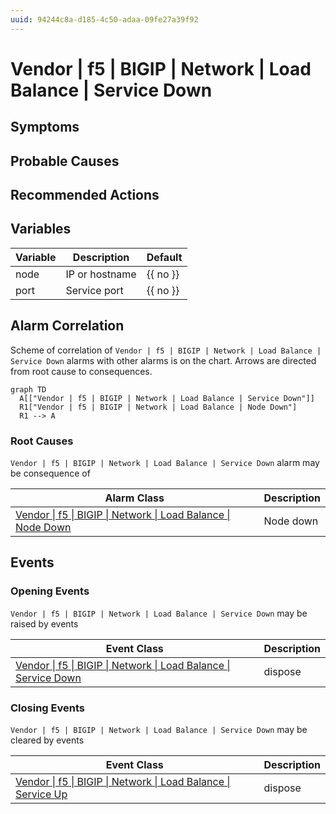 ```yaml
---
uuid: 94244c8a-d185-4c50-adaa-09fe27a39f92
---
```

# Vendor | f5 | BIGIP | Network | Load Balance | Service Down

## Symptoms

## Probable Causes

## Recommended Actions

## Variables

| Variable | Description    | Default  |
| -------- | -------------- | -------- |
| node     | IP or hostname | {{ no }} |
| port     | Service port   | {{ no }} |

## Alarm Correlation

Scheme of correlation of `Vendor | f5 | BIGIP | Network | Load Balance | Service Down` alarms with other alarms is on the chart. 
Arrows are directed from root cause to consequences.

```mermaid
graph TD
  A[["Vendor | f5 | BIGIP | Network | Load Balance | Service Down"]]
  R1["Vendor | f5 | BIGIP | Network | Load Balance | Node Down"]
  R1 --> A
```

### Root Causes
`Vendor | f5 | BIGIP | Network | Load Balance | Service Down` alarm may be consequence of

| Alarm Class                                                                   | Description |
| ----------------------------------------------------------------------------- | ----------- |
| [Vendor \| f5 \| BIGIP \| Network \| Load Balance \| Node Down](node-down.md) | Node down   |

## Events

### Opening Events
`Vendor | f5 | BIGIP | Network | Load Balance | Service Down` may be raised by events

| Event Class                                                                                                                                            | Description |
| ------------------------------------------------------------------------------------------------------------------------------------------------------ | ----------- |
| [Vendor \| f5 \| BIGIP \| Network \| Load Balance \| Service Down](ref://event-classes-reference/vendor/f5/bigip/network/load-balance/service-down.md) | dispose     |

### Closing Events
`Vendor | f5 | BIGIP | Network | Load Balance | Service Down` may be cleared by events

| Event Class                                                                                                                                           | Description |
| ----------------------------------------------------------------------------------------------------------------------------------------------------- | ----------- |
| [Vendor \| f5 \| BIGIP \| Network \| Load Balance \| Service Up](refref://event-classes-reference/vendor/f5/bigip/network/load-balance/service-up.md) | dispose     |
